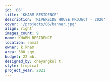 ```yaml
---
id: '06'
title: 'KHARM RESIDENCE'
description: 'RIVERSIDE HOUSE PROJECT - 2020'
cover: '/projects/06/banner.jpg'
align: right
images_count: 9
ืname: KHARM RESIDENCE
location: rama2
owner: k.kham
area: 380 sqm.
budget: 22 mb.
designed_by: chayangkul t.
style: tropical
project_year: 2021
---
```

